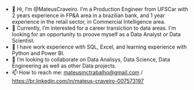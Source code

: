 - 👋 Hi, I’m @MateusCraveiro. I'm a Production Engineer from UFSCar with 2 years experience in FP&A area in a brazilian bank, and 1 year experience in the retail sector, in Commercial Intelligence area.
- 👀 Currently, I’m interested for a career transiction to data areas. I'm looking for an opportunity to proove myself as a Data Analyst or Data Scientist.
- 🌱 I have work experience with SQL, Excel, and learning experience with Python and Power BI. 
- 💞️ I’m looking to collaborate on Data Analisys, Data Science, Data Engineering as well as other Data projects.
- 📫 How to reach me: mateusmctrabalho@gmail.com / https://br.linkedin.com/in/mateus-craveiro-007573197


<!---
MateusCraveiro/MateusCraveiro is a ✨ special ✨ repository because its `README.md` (this file) appears on your GitHub profile.
You can click the Preview link to take a look at your changes.
--->
